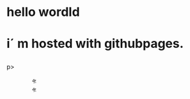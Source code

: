 <!doctype html>   
<html>
      <body>
            <h1> hello wordld <h1>
                  <p> i´ m hosted with githubpages.</h1>p>
            </body>
                              
                                                             

   
       
                        
            🛸      
            🛸  

</html>
